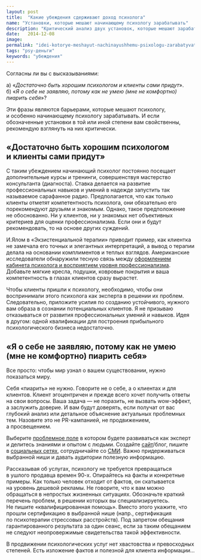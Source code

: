 ```yaml
---
layout: post
title:  "Какие убеждения сдерживают доход психолога"
name: "Установки, которые мешают начинающему психологу зарабатывать"
description: "Критический анализ двух установок, которые мешают зарабатывать начинающему психологу"
date:   2014-12-08			 
image: 
permalink: "idei-kotorye-meshayut-nachinayushhemu-psixologu-zarabatyvat/"
tags: "psy-деньги"
keywords: "убеждения"
---
```


<p>Согласны&nbsp;ли вы&nbsp;с&nbsp;высказываниями:</p>
<p>а) «<em>Достаточно быть хорошим психологом и&nbsp;клиенты сами придут</em>».<br/>
 б) «<em>Я&nbsp;о&nbsp;себе не&nbsp;заявляю, потому как не&nbsp;умею (мне не&nbsp;комфортно) пиарить себя</em>»?
</p>
<p>Эти фразы являются барьерами, которые мешают психологу, и&nbsp;особенно начинающему психологу зарабатывать. И&nbsp;если обозначенные установки в&nbsp;той или иной степени вам свойственны, рекомендую взглянуть на&nbsp;них критически.</p>
<h2>«Достаточно быть хорошим психологом и&nbsp;клиенты сами придут»</h2>
<p>С&nbsp;таким убеждением начинающий психолог постоянно посещает дополнительные курсы и&nbsp;тренинги, совершенствуя мастерство консультанта (диагноста). Ставка делается на&nbsp;развитие профессиональных навыков и&nbsp;умений в&nbsp;надежде запустить так называемое сарафанное радио. Предполагается, что как только клиенты отметят компетентность психолога, они обязательно его порекомендуют друзьям и&nbsp;знакомым. Однако, такое предположение не&nbsp;обоснованно. Ни&nbsp;у&nbsp;клиентов, ни&nbsp;у&nbsp;знакомых нет объективных критериев для оценки профессионализма. Если они и&nbsp;будут рекомендовать, то&nbsp;на&nbsp;основе других суждений.</p>
<p>И.Ялом в&nbsp;«Экзистенциальной терапии» приводит пример, как клиентка не&nbsp;замечала его точных и&nbsp;элегантных интерпретаций, а&nbsp;вывод о&nbsp;терапии делала на&nbsp;основании комплиментов и&nbsp;теплых взглядов. Американские исследователи обнаружили тесную связь между <a href="/kak-oformit-kabinet-psixologa/" title="Как оформить кабинет психолога">оформлением кабинета психолога и&nbsp;восприятием уровня профессионализма</a>. Добавьте мягкие кресла, подушки, ковровые покрытия и&nbsp;ваша компетентность в&nbsp;глазах клиентов сразу вырастет.</p>
<p>Чтобы клиенты пришли к&nbsp;психологу, необходимо, чтобы они воспринимали этого психолога как эксперта в&nbsp;решении их&nbsp;проблем. Следовательно, приложите усилия по&nbsp;созданию устойчивого, нужного вам образа в&nbsp;сознании потенциальных клиентов. Я&nbsp;не&nbsp;призываю отказываться от&nbsp;развития профессиональных умений и&nbsp;навыков. Идея в&nbsp;другом: одной квалификации для построения прибыльного психологического бизнеса недостаточно.</p>
<h2>«Я&nbsp;о&nbsp;себе не&nbsp;заявляю, потому как не&nbsp;умею (мне не&nbsp;комфортно) пиарить себя»</h2>
<p>Все просто: чтобы мир узнал о&nbsp;вашем существовании, нужно показаться миру.</p>
<p>Себя «пиарить» не&nbsp;нужно. Говорите не&nbsp;о&nbsp;себе, а&nbsp;о&nbsp;клиентах и&nbsp;для клиентов. Клиент эгоцентричен и&nbsp;прежде всего хочет получить ответы на&nbsp;свои вопросы. Ваша задача&nbsp;— не&nbsp;поразить, не&nbsp;вызвать wow-эффект, а&nbsp;заслужить доверие. И&nbsp;вам будут доверять, если получат от&nbsp;вас глубокий анализ или детальное объяснение актуальных проблемных тем. Назовите это не&nbsp;PR-кампанией, не&nbsp;продвижением, а&nbsp;просвещением.</p><p> Выберите <a href="/sfery-specializacii-psixologa/" title="Сферы специализации психолога">проблемное поле</a> в&nbsp;котором будете развиваться как эксперт и&nbsp;делитесь знаниями и&nbsp;опытом с&nbsp;людьми. Создайте <a href="/sposoby-naxozhdeniya-klientov-sajt-psixologa/" title="Способы нахождения клиентов: сайт психолога">сайт</a>/блог, пишите в&nbsp;<a href="/sposoby-naxozhdeniya-klientov-socialnye-media/" title="Способы нахождения клиентов: социальные медиа">социальных сетях</a>, сотрудничайте со&nbsp;<a href="/sposoby-naxozhdeniya-klientov-publichnye-vystupleniya/" title="Способы нахождения клиентов: публичные выступления">СМИ</a>. Важно придерживаться выбранной ниши и&nbsp;давать аудитории полезную информацию.</p>
<p>Рассказывая об&nbsp;услугах, психологу не&nbsp;требуется превращаться в&nbsp;ушлого продавца времен <nobr>90-х.</nobr> Опирайтесь на&nbsp;факты и&nbsp;конкретные примеры. Как только человек отходит от&nbsp;фактов, он&nbsp;скатывается на&nbsp;уровень дешевой рекламы. Не&nbsp;говорите, что к&nbsp;вам можно обращаться в&nbsp;непростых жизненных ситуациях. Обозначьте краткий перечень проблем, в&nbsp;решении которых вы&nbsp;специализируетесь. Не&nbsp;пишите «квалифицированная помощь». Вместо этого укажите, что прошли сертификацию в&nbsp;выбранной нише (напр., сертификация по&nbsp;психотерапии стрессовых расстройств). Под запретом обещания гарантированного результата за&nbsp;один сеанс, если за&nbsp;таким обещанием не&nbsp;следуют неопровержимые свидетельства такой эффективности.</p>
<p>В&nbsp;продвижении психологических услуг нет хвастовства и&nbsp;превосходных степеней. Есть изложение фактов и&nbsp;полезной для клиента информации...</p>
